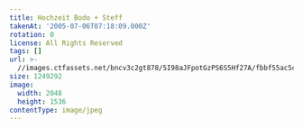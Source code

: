```yaml
---
title: Hochzeit Bodo + Steff
takenAt: '2005-07-06T07:18:09.000Z'
rotation: 0
license: All Rights Reserved
tags: []
url: >-
  //images.ctfassets.net/bncv3c2gt878/5I98aJFpotGzPS6S5Hf27A/fbbf55ac5cbc86a22637e010a54e9694/hochzeit-bodo--steff_4560370184_o
size: 1249292
image:
  width: 2048
  height: 1536
contentType: image/jpeg
---
```



